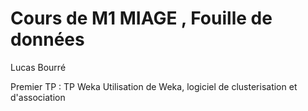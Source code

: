 # Cours de M1 MIAGE , Fouille de données
Lucas Bourré

Premier TP : TP Weka
Utilisation de Weka, logiciel de clusterisation et d'association
